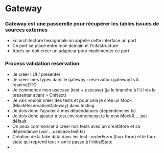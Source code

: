 # Gateway

### Gateway est une passerelle pour récupérer les tables issues de sources externes

- En architecture hexagonale on appelle cette interface un port
- Ce port se place entre mon domain et l'infastructure
- Aprés on doit créer un adapteur pour implémenter ce port

### Process validation reservation

- Je créer l'UI / presenter
- Je créer mes types dans le gateway : reservation.gateway.ts & reserveDTO
- Je commence mon usecase (test + usecase) (je le branche à l'UI via le presenter avant > OnNext)
- Je vais vouloir créer des tests et pour cela je crée un Mock (MockReservationGateway) dans testing
- Je dois donc l'ajouter à mes dépendances (dependencies.ts)
- Je dois donc ajouter à test.environnemenyt.ts le new MockR.... pat défault
- On peux commencer à créer nos tests avec un creatStore et sa dépendance (voir ...usecase.test.ts)
- Création de la fake data dans les test : orderForm (faux form) et le faux state qui reprend tout > on le passe à l'initialState
- 

